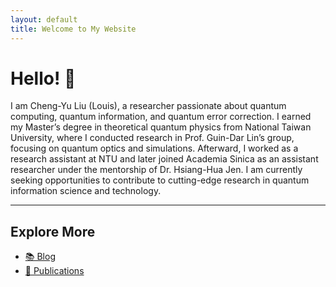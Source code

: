 ```yaml
---
layout: default
title: Welcome to My Website
---
```


# Hello! 👋

I am Cheng-Yu Liu (Louis), a researcher passionate about quantum computing, quantum information, and quantum error correction. I earned my Master’s degree in theoretical quantum physics from National Taiwan University, where I conducted research in Prof. Guin-Dar Lin’s group, focusing on quantum optics and simulations. Afterward, I worked as a research assistant at NTU and later joined Academia Sinica as an assistant researcher under the mentorship of Dr. Hsiang-Hua Jen. I am currently seeking opportunities to contribute to cutting-edge research in quantum information science and technology.

---

## Explore More

- [📚 Blog](./blog.html)
- [📄 Publications](./publications.html)
